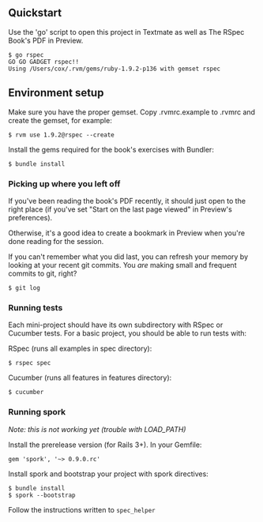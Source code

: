## Quickstart

Use the 'go' script to open this project in Textmate as well as The RSpec Book's PDF in Preview.

    $ go rspec
    GO GO GADGET rspec!!
    Using /Users/cox/.rvm/gems/ruby-1.9.2-p136 with gemset rspec

## Environment setup

Make sure you have the proper gemset. Copy .rvmrc.example to .rvmrc and create the gemset, for example:

    $ rvm use 1.9.2@rspec --create

Install the gems required for the book's exercises with Bundler:

    $ bundle install

### Picking up where you left off

If you've been reading the book's PDF recently, it should just open to the right place (if you've set "Start on the last page viewed" in Preview's preferences).

Otherwise, it's a good idea to create a bookmark in Preview when you're done reading for the session.

If you can't remember what you did last, you can refresh your memory by looking at your recent git commits. You *are* making small and frequent commits to git, right?

    $ git log

### Running tests

Each mini-project should have its own subdirectory with RSpec or Cucumber tests. For a basic project, you should be able to run tests with:

RSpec (runs all examples in spec directory):

    $ rspec spec

Cucumber (runs all features in features directory):

    $ cucumber

### Running spork

*Note: this is not working yet (trouble with LOAD_PATH)*

Install the prerelease version (for Rails 3+). In your Gemfile:

    gem 'spork', '~> 0.9.0.rc'

Install spork and bootstrap your project with spork directives:

    $ bundle install
    $ spork --bootstrap

Follow the instructions written to `spec_helper`